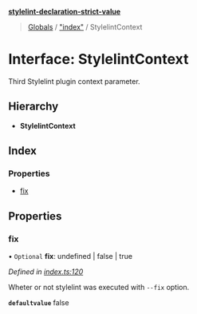 **[stylelint-declaration-strict-value](../README.md)**

> [Globals](../README.md) / ["index"](../modules/_index_.md) / StylelintContext

# Interface: StylelintContext

Third Stylelint plugin context parameter.

## Hierarchy

* **StylelintContext**

## Index

### Properties

* [fix](_index_.stylelintcontext.md#fix)

## Properties

### fix

• `Optional` **fix**: undefined \| false \| true

*Defined in [index.ts:120](https://github.com/AndyOGo/stylelint-declaration-strict-value/blob/9dd516f/src/index.ts#L120)*

Wheter or not stylelint was executed with `--fix` option.

**`defaultvalue`** false
